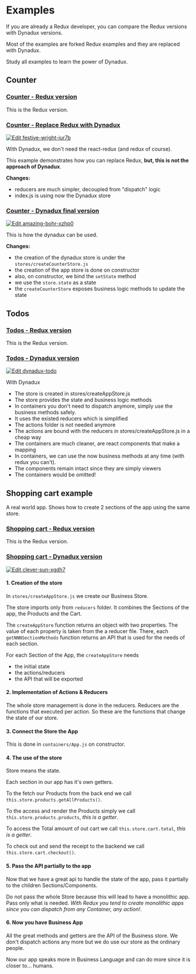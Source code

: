 # Examples

If you are already a Redux developer, you can compare the Redux versions with Dynadux versions.

Most of the examples are forked Redux examples and they are replaced with Dynadux.

Study all examples to learn the power of Dynadux.

## Counter

### [Counter - Redux version](https://codesandbox.io/s/github/reduxjs/redux/tree/master/examples/counter)

This is the Redux version.
 
### [Counter - Replace Redux with Dynadux](https://codesandbox.io/s/festive-wright-jur7b)

[![Edit festive-wright-jur7b](https://codesandbox.io/static/img/play-codesandbox.svg)](https://codesandbox.io/s/festive-wright-jur7b?fontsize=14&hidenavigation=1&theme=dark)

With Dynadux, we don't need the react-redux (and redux of course).

This example demonstrates how you can replace Redux, **but, this is not the approach of Dynadux**.

**Changes:**
- reducers are much simpler, decoupled from "dispatch" logic 
- index.js is using now the Dynadux store

### [Counter - Dynadux final version](https://codesandbox.io/s/amazing-bohr-xzhp0)

[![Edit amazing-bohr-xzhp0](https://codesandbox.io/static/img/play-codesandbox.svg)](https://codesandbox.io/s/amazing-bohr-xzhp0?fontsize=14&hidenavigation=1&theme=dark)

This is how the dynadux can be used.

**Changes:**
- the creation of the dynadux store is under the `stores/createCounterStore.js`
- the creation of the app store is done on constructor
- also, on constructor, we bind the `setState` method
- we use the `store.state` as a state
- the `createCounterStore` exposes business logic methods to update the state

## Todos

### [Todos - Redux version](https://codesandbox.io/s/github/reduxjs/redux/tree/master/examples/todos)

This is the Redux version.

### [Todos - Dynadux version](https://codesandbox.io/s/dynadux-todo-9oiqn)

[![Edit dynadux-todo](https://codesandbox.io/static/img/play-codesandbox.svg)](https://codesandbox.io/s/dynadux-todo-9oiqn?fontsize=14&hidenavigation=1&module=%2Fsrc%2Fcontainers%2FAddTodo.js&theme=dark)

With Dynadux
- The store is created in stores/createAppStore.js
- The store provides the state and business logic methods
- In containers you don't need to dispatch anymore, simply use the business methods safely.
- It uses the existed reducers which is simplified
- The actions folder is not needed anymore
- The actions are bound with the reducers in stores/createAppStore.js in a cheap way
- The containers are much cleaner, are react components that make a mapping
- In containers, we can use the now business methods at any time (with redux you can't).
- The components remain intact since they are simply viewers
- The containers would be omitted!

## Shopping cart example

A real world app. Shows how to create 2 sections of the app using the same store.

### [Shopping cart - Redux version](https://codesandbox.io/s/github/reduxjs/redux/tree/master/examples/shopping-cart)

This is the Redux version.

### [Shopping cart - Dynadux version](https://codesandbox.io/s/clever-sun-xgdh7)

[![Edit clever-sun-xgdh7](https://codesandbox.io/static/img/play-codesandbox.svg)](https://codesandbox.io/s/clever-sun-xgdh7?fontsize=14&hidenavigation=1&module=%2Fsrc%2Fcontainers%2FApp.js&theme=dark)

#### 1. Creation of the store

In `stores/createAppStore.js` we create our Business Store.

The store imports only from `reducers` folder. It combines the Sections of the app, the Products and the Cart.

The `createAppStore` function returns an object with two properties. The value of each property is taken from the a reducer file. 
There, each `getNNNSectionMethods` function returns an API that is used for the needs of each section.

For each Section of the App, the `createAppStore` needs
- the initial state
- the actions/reducers
- the API that will be exported 

#### 2. Implementation of Actions & Reducers

The whole store management is done in the reducers. 
Reducers are the functions that executed per action. 
So these are the functions that change the state of our store.

#### 3. Connect the Store the App

This is done in `containers/App.js` on constructor.

#### 4. The use of the store

Store means the state.

Each section in our app has it's own getters. 

To the fetch our Products from the back end we call `this.store.products.getAllProducts()`.

To the access and render the Products simply we call `this.store.products.products`, _this is a getter_.

To access the Total amount of out cart we call `this.store.cart.total`, _this is a getter_.

To check out and send the receipt to the backend we call `this.store.cart.checkout()`.

#### 5. Pass the API partially to the app

Now that we have a great api to handle the state of the app, pass it partially to the children Sections/Components. 

Do not pass the whole Store because this will lead to have a monolithic app. Pass only what is needed. 
_With Redux you tend to create monolithic apps since you can dispatch from any Container, any action!_.

#### 6. Now you have Business App

All the great methods and getters are the API of the Business store. 
We don't dispatch actions any more but we do use our store as the ordinary people.

Now our app speaks more in Business Language and can do more since it is closer to... humans.


